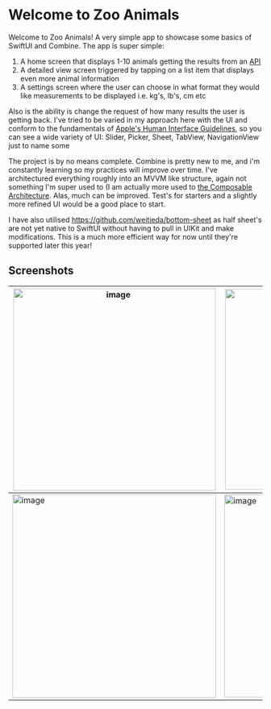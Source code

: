 # Welcome to Zoo Animals

Welcome to Zoo Animals! A very simple app to showcase some basics of SwiftUI and Combine. The app is super simple:
1. A home screen that displays 1-10 animals getting the results from an [API](https://zoo-animal-api.herokuapp.com)
2. A detailed view screen triggered by tapping on a list item that displays even more animal information
3. A settings screen where the user can choose in what format they would like measurements to be displayed i.e. kg's, lb's, cm etc

Also is the ability is change the request of how many results the user is getting back. I've tried to be varied in my approach here with the UI and conform to the fundamentals of [Apple's Human Interface Guidelines](https://developer.apple.com/design/human-interface-guidelines/guidelines/overview/), so you can see a wide variety of UI: Slider, Picker, Sheet, TabView, NavigationView just to name some

The project is by no means complete. Combine is pretty new to me, and i'm constantly learning so my practices will improve over time. I've architectured everything roughly into an MVVM like structure, again not something I'm super used to (I am actually more used to [the Composable Architecture](https://github.com/pointfreeco/swift-composable-architecture#examples). Alas, much can be improved. Test's for starters and a slightly more refined UI would be a good place to start. 

I have also utilised https://github.com/weitieda/bottom-sheet as half sheet's are not yet native to SwiftUI without having to pull in UIKit and make modifications. This is a much more efficient way for now until they're supported later this year! 

## Screenshots
| <img width="401" alt="image" src="https://user-images.githubusercontent.com/43879032/185634118-13ca2932-6f15-4c8b-a874-dc3d3d5cf6b2.png"> |  <img width="398" alt="image" src="https://user-images.githubusercontent.com/43879032/185634200-f6afec4d-3936-4d61-adc9-fc048de61668.png">|
|--|--|
|  <img width="404" alt="image" src="https://user-images.githubusercontent.com/43879032/185634353-9b549507-0e29-450e-a27f-b87213d5ad7c.png">|<img width="402" alt="image" src="https://user-images.githubusercontent.com/43879032/185634261-7e11ab16-80f0-48d7-805a-31d6091cefa8.png">  |


